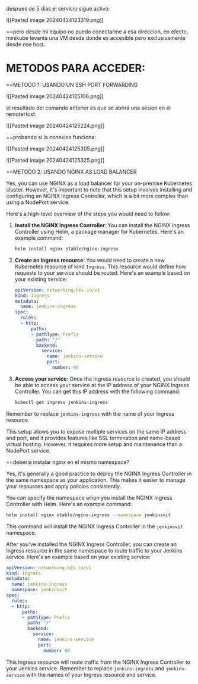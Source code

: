 despues de 5 días el servicio sigue activo:

![[Pasted image 20240424123319.png]]

==pero desde mi equipo no puedo conectarme a esa direccion, en efecto, minikube levanta una VM desde donde es accesible pero exclusivamente desde ese host.

METODOS PARA ACCEDER:
=

==METODO 1: USANDO UN SSH PORT FORWARDING

![[Pasted image 20240424125106.png]]

el resultado del comando anterior es que se abrirá una sesion en el remoteHost:

![[Pasted image 20240424125224.png]]

==probando si la conexion funciona:

![[Pasted image 20240424125305.png]]

![[Pasted image 20240424125325.png]]

==METODO 2: USANDO NGINX AS LOAD BALANCER

Yes, you can use NGINX as a load balancer for your on-premise Kubernetes cluster. However, it's important to note that this setup involves installing and configuring an NGINX Ingress Controller, which is a bit more complex than using a NodePort service.

Here's a high-level overview of the steps you would need to follow:

1. **Install the NGINX Ingress Controller**: You can install the NGINX Ingress Controller using Helm, a package manager for Kubernetes. Here's an example command:

   ```bash
   helm install nginx stable/nginx-ingress
   ```

2. **Create an Ingress resource**: You would need to create a new Kubernetes resource of kind `Ingress`. This resource would define how requests to your service should be routed. Here's an example based on your existing service:

   ```yaml
   apiVersion: networking.k8s.io/v1
   kind: Ingress
   metadata:
     name: jenkins-ingress
   spec:
     rules:
     - http:
         paths:
         - pathType: Prefix
           path: "/"
           backend:
             service:
               name: jenkins-service
               port:
                 number: 80
   ```

3. **Access your service**: Once the Ingress resource is created, you should be able to access your service at the IP address of your NGINX Ingress Controller. You can get this IP address with the following command:

   ```bash
   kubectl get ingress jenkins-ingress
   ```

Remember to replace `jenkins-ingress` with the name of your Ingress resource.

This setup allows you to expose multiple services on the same IP address and port, and it provides features like SSL termination and name-based virtual hosting. However, it requires more setup and maintenance than a NodePort service.

==deberia instalar nginx en el mismo namespace?

Yes, it's generally a good practice to deploy the NGINX Ingress Controller in the same namespace as your application. This makes it easier to manage your resources and apply policies consistently.

You can specify the namespace when you install the NGINX Ingress Controller with Helm. Here's an example command:

```bash
helm install nginx stable/nginx-ingress --namespace jenkinsvit
```

This command will install the NGINX Ingress Controller in the `jenkinsvit` namespace.

After you've installed the NGINX Ingress Controller, you can create an Ingress resource in the same namespace to route traffic to your Jenkins service. Here's an example based on your existing service:

```yaml
apiVersion: networking.k8s.io/v1
kind: Ingress
metadata:
  name: jenkins-ingress
  namespace: jenkinsvit
spec:
  rules:
  - http:
      paths:
      - pathType: Prefix
        path: "/"
        backend:
          service:
            name: jenkins-service
            port:
              number: 80
```

This Ingress resource will route traffic from the NGINX Ingress Controller to your Jenkins service. Remember to replace `jenkins-ingress` and `jenkins-service` with the names of your Ingress resource and service.